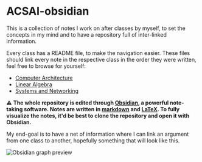 # ACSAI-obsidian

This is a collection of notes I work on after classes by myself,
to set the concepts in my mind and to have a repository full of inter-linked information.

[//]: # (TODO: course introduction)

Every class has a README file, to make the navigation easier.
These files should link every note in the respective class in the order they were written,
feel free to browse for yourself:
- [Computer Architecture](/Computer%20Architecture/index.md)
- [Linear Algebra](/Linear%20Algebra/index.md)
- [Systems and Networking](/Systems%20and%20Networking/README.md)

:warning: **The whole repository is edited through [Obsidian](https://obsidian.md/), a powerful note-taking software. Notes are written in [markdown](https://www.markdownguide.org/) and  [LaTeX](https://www.latex-project.org/).
To fully visualize the notes, it'd be best to clone the repository and open it with Obsidian.**

My end-goal is to have a net of information where I can link an argument from one class to another, hopefully something that will look like this.

![Obsidian graph preview](https://obsidian.md/images/screenshot.png)
